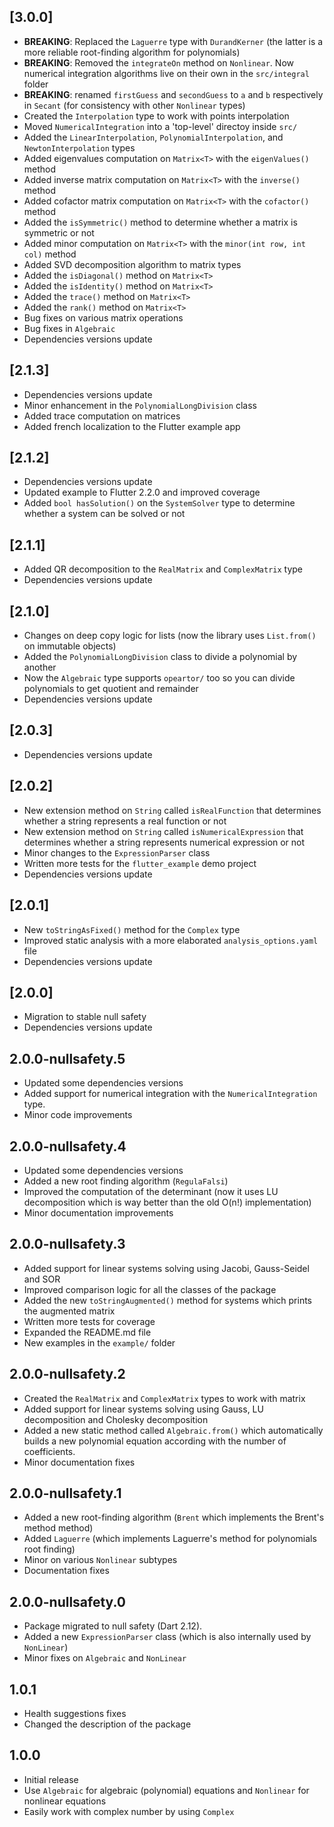 ## [3.0.0]

 - **BREAKING**: Replaced the `Laguerre` type with `DurandKerner` (the latter is a more reliable root-finding algorithm for polynomials)
 - **BREAKING**: Removed the `integrateOn` method on `Nonlinear`. Now numerical integration algorithms live on their own in the `src/integral` folder
 - **BREAKING**: renamed `firstGuess` and `secondGuess` to `a` and `b` respectively in `Secant` (for consistency with other `Nonlinear` types)
 - Created the `Interpolation` type to work with points interpolation
 - Moved `NumericalIntegration` into a 'top-level' directoy inside `src/`
 - Added the `LinearInterpolation`, `PolynomialInterpolation`, and `NewtonInterpolation` types
 - Added eigenvalues computation on `Matrix<T>` with the `eigenValues()` method
 - Added inverse matrix computation on `Matrix<T>` with the `inverse()` method
 - Added cofactor matrix computation on `Matrix<T>` with the `cofactor()` method
 - Added the `isSymmetric()` method to determine whether a matrix is symmetric or not
 - Added minor computation on `Matrix<T>` with the `minor(int row, int col)` method
 - Added SVD decomposition algorithm to matrix types
 - Added the `isDiagonal()` method on `Matrix<T>`
 - Added the `isIdentity()` method on `Matrix<T>`
 - Added the `trace()` method on `Matrix<T>`
 - Added the `rank()` method on `Matrix<T>`
 - Bug fixes on various matrix operations
 - Bug fixes in `Algebraic`
 - Dependencies versions update

## [2.1.3]

 - Dependencies versions update
 - Minor enhancement in the `PolynomialLongDivision` class
 - Added trace computation on matrices
 - Added french localization to the Flutter example app
 
## [2.1.2]

 - Dependencies versions update
 - Updated example to Flutter 2.2.0 and improved coverage
 - Added `bool hasSolution()` on the `SystemSolver` type to determine whether a system can be solved or not

## [2.1.1]

 - Added QR decomposition to the `RealMatrix` and `ComplexMatrix` type
 - Dependencies versions update

## [2.1.0]

 - Changes on deep copy logic for lists (now the library uses `List.from()` on immutable objects)
 - Added the `PolynomialLongDivision` class to divide a polynomial by another
 - Now the `Algebraic` type supports `opeartor/` too so you can divide polynomials to get quotient and remainder
 - Dependencies versions update

## [2.0.3]

 - Dependencies versions update

## [2.0.2]

 - New extension method on `String` called `isRealFunction` that determines whether a string represents a real function or not
 - New extension method on `String` called `isNumericalExpression` that determines whether a string represents numerical expression or not
 - Minor changes to the `ExpressionParser` class
 - Written more tests for the `flutter_example` demo project
 - Dependencies versions update

## [2.0.1]

 - New `toStringAsFixed()` method for the `Complex` type
 - Improved static analysis with a more elaborated `analysis_options.yaml` file
 - Dependencies versions update

## [2.0.0]

 - Migration to stable null safety
 - Dependencies versions update

## 2.0.0-nullsafety.5

  - Updated some dependencies versions
  - Added support for numerical integration with the `NumericalIntegration` type.
  - Minor code improvements

## 2.0.0-nullsafety.4

  - Updated some dependencies versions
  - Added a new root finding algorithm (`RegulaFalsi`)
  - Improved the computation of the determinant (now it uses LU decomposition which is way better than the old O(n!) implementation)
  - Minor documentation improvements

## 2.0.0-nullsafety.3

  - Added support for linear systems solving using Jacobi, Gauss-Seidel and SOR
  - Improved comparison logic for all the classes of the package
  - Added the new `toStringAugmented()` method for systems which prints the augmented matrix
  - Written more tests for coverage
  - Expanded the README.md file
  - New examples in the `example/` folder

## 2.0.0-nullsafety.2

  - Created the `RealMatrix` and `ComplexMatrix` types to work with matrix
  - Added support for linear systems solving using Gauss, LU decomposition and Cholesky decomposition
  - Added a new static method called `Algebraic.from()` which automatically builds a new polynomial
    equation according with the number of coefficients.
  - Minor documentation fixes

## 2.0.0-nullsafety.1

  - Added a new root-finding algorithm (`Brent` which implements the Brent's method method)
  - Added `Laguerre` (which implements Laguerre's method for polynomials root finding)
  - Minor on various `Nonlinear` subtypes
  - Documentation fixes

## 2.0.0-nullsafety.0

  - Package migrated to null safety (Dart 2.12).
  - Added a new `ExpressionParser` class (which is also internally used by `NonLinear`)
  - Minor fixes on `Algebraic` and `NonLinear`

## 1.0.1

  - Health suggestions fixes
  - Changed the description of the package

## 1.0.0

 - Initial release
 - Use `Algebraic` for algebraic (polynomial) equations and `Nonlinear` for nonlinear equations
 - Easily work with complex number by using `Complex`